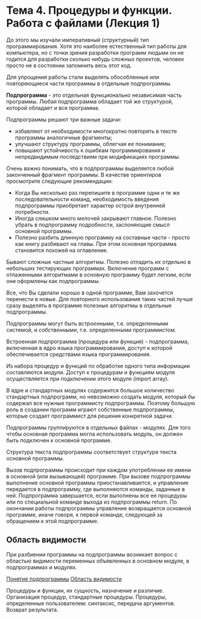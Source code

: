 # Тема 4. Процедуры и функции. Работа с файлами (Лекция 1)
До этого мы изучали императивный (структурный) тип программирования. Хотя это наиболее естественный тип работы для компьютера, но с точки зрения разработки программ людьми он не годится для разработки сколько нибудь сложных проектов, человек просто не в состоянии запомнить весь этот код.

Для упрощения работы стали выделять обособленные или повторяющиеся части программы в отдельные подпрограммы.

<a name="subroutine"></a>

**Подпрограмма** - это отдельная функционально независимая часть программы. Любая подпрограмма обладает той же структурой, которой обладает и вся программа.

Подпрограммы решают три важные задачи:
* избавляют от необходимости многократно повторять в тексте программы аналогичные фрагменты;
* улучшают структуру программы, облегчая ее понимание;
* повышают устойчивость к ошибкам программирования и непредвидимым последствиям при модификациях программы.

Очень важно понимать, что в подпрограммы выделяется любой законченный фрагмент программы. В качестве ориентиров просмотрите следующие рекомендации:
* Когда Вы несколько раз перепишите в программе одни и те же последовательности команд, необходимость введения подпрограммы приобретает характер острой внутренней потребности.
* Иногда слишком много мелочей закрывают главное. Полезно убрать в подпрограмму подробности, заслоняющие смысл основной программы.
* Полезно разбить длинную программу на составные части - просто как книгу разбивают на главы. При этом основная программа становится похожей на оглавление.

Бывают сложные частные алгоритмы. Полезно отладить их отдельно в небольших тестирующих программах. Включение программ с отлаженными алгоритмами в основную программу будет легким, если они оформлены как подпрограммы.

Все, что Вы сделали хорошо в одной программе, Вам захочется перенести в новые. Для повторного использования таких частей лучше сразу выделять в программе полезные алгоритмы в отдельные подпрограммы.

Подпрограммы могут быть *встроенными*, т.е. определенными системой, и *собственными*, т.е. определенными программистом.

Встроенная подпрограмма (процедура или функция) - подпрограмма, включенная в ядро языка программирования, доступ к которой обеспечивается средствами языка программирования.

Из набора процедур и функций по обработке одного типа информации составляются модули. Доступ к процедурам и функциям модуля осуществляется при подключении этого модуля (import array).

В ядре и стандартных модулях содержится большое количество стандартных подпрограмм, но невозможно создать модуля, который бы содержал все нужные программисту подпрограммы. Поэтому большую роль в создании программ играют собственные подпрограммы, которые создает программист для решения конкретной задачи.

Подпрограммы группируются в отдельных файлах - модулях. Для того чтобы основная программа могла использовать модуль, он должен быть подключен к основной программе.

Структура текста подпрограммы соответствует структуре текста основной программы.

Вызов подпрограммы происходит при каждом употреблении ее имени в основной (или вызывающей) программе. При вызове подпрограммы выполнение основной программы приостанавливается, и управление передается в подпрограмму, где выполняются команды, заданные в ней. Подпрограмма завершается, если выполнены все ее процедуры или по специальной команде выхода из подпрограммы return. По окончании работы подпрограммы управление возвращается основной программе, иначе говоря, к первой команде, следующей за обращением к этой подпрограмме.

<a name="область_видимости"></a>

## Область видимости
При разбиении программы на подпрограммы возникает вопрос с областью видимости переменных объявленных в основном модуле, в подпрограммах и модулях.




[Понятие подпрограммы](#subroutine)
[Область видимости](#область_видимости)

Процедуры и функции, их сущность, назначение и различие. Организация процедур, стандартные процедуры. Процедуры, определенные пользователем: синтаксис, передача аргументов. Возврат результата.
